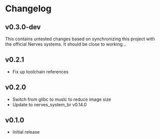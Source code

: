 # Changelog

## v0.3.0-dev

This contains untested changes based on synchronizing this project with the
official Nerves systems. It should be close to working...

## v0.2.1

* Fix up toolchain references

## v0.2.0

* Switch from glibc to muslc to reduce image size
* Update to nerves_system_br v0.14.0

## v0.1.0

* Initial release